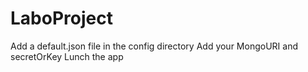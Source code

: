 # LaboProject
Add a default.json file in the config directory 
Add your MongoURI and secretOrKey 
Lunch the app 
